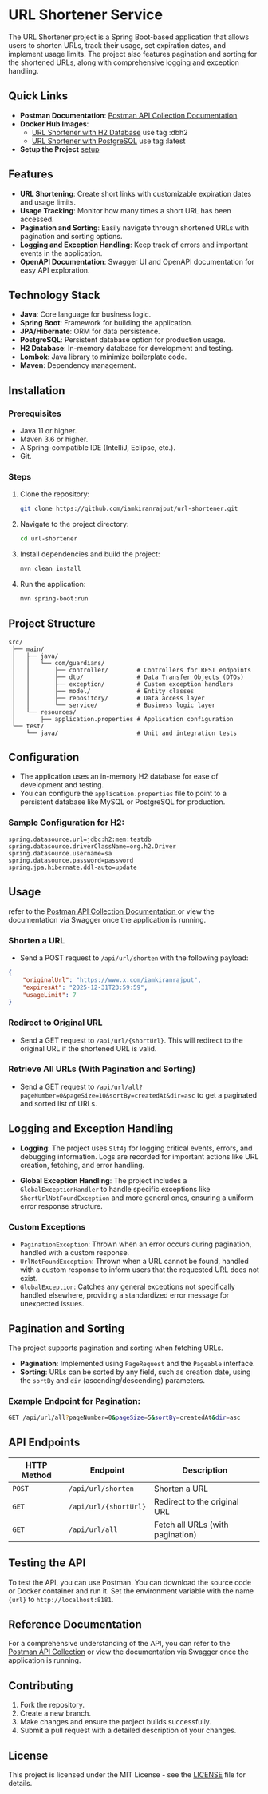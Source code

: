 # URL Shortener Service

The URL Shortener project is a Spring Boot-based application that allows users to shorten URLs, track their usage, set expiration dates, and implement usage limits. The project also features pagination and sorting for the shortened URLs, along with comprehensive logging and exception handling.


## Quick Links

- **Postman Documentation**: [Postman API Collection Documentation](https://www.postman.com/glitch-guardians/workspace/guardians/collection/33641536-8f994d74-f358-4117-bee2-086a42aef3d0?action=share&creator=33641536&active-environment=33641536-16d30508-b9a8-46c2-8246-623ca81702a9)
- **Docker Hub Images**:
  - [URL Shortener with H2 Database](https://hub.docker.com/r/iamkiranrajput/url-shortener) use tag :dbh2
  - [URL Shortener with PostgreSQL](https://hub.docker.com/r/iamkiranrajput/url-shortener) use tag :latest
- **Setup the Project** [setup](setup.md)

## Features
- **URL Shortening**: Create short links with customizable expiration dates and usage limits.
- **Usage Tracking**: Monitor how many times a short URL has been accessed.
- **Pagination and Sorting**: Easily navigate through shortened URLs with pagination and sorting options.
- **Logging and Exception Handling**: Keep track of errors and important events in the application.
- **OpenAPI Documentation**: Swagger UI and OpenAPI documentation for easy API exploration.

## Technology Stack
- **Java**: Core language for business logic.
- **Spring Boot**: Framework for building the application.
- **JPA/Hibernate**: ORM for data persistence.
- **PostgreSQL**: Persistent database option for production usage.
- **H2 Database**: In-memory database for development and testing.
- **Lombok**: Java library to minimize boilerplate code.
- **Maven**: Dependency management.

## Installation

### Prerequisites
- Java 11 or higher.
- Maven 3.6 or higher.
- A Spring-compatible IDE (IntelliJ, Eclipse, etc.).
- Git.

### Steps

1. Clone the repository:
   ```bash
   git clone https://github.com/iamkiranrajput/url-shortener.git
   ```

2. Navigate to the project directory:
   ```bash
   cd url-shortener
   ```

3. Install dependencies and build the project:
   ```bash
   mvn clean install
   ```

4. Run the application:
   ```bash
   mvn spring-boot:run
   ```

## Project Structure
```
src/
 ├── main/
 │   ├── java/
 │   │   └── com/guardians/
 │   │       ├── controller/        # Controllers for REST endpoints
 │   │       ├── dto/               # Data Transfer Objects (DTOs)
 │   │       ├── exception/         # Custom exception handlers
 │   │       ├── model/             # Entity classes
 │   │       ├── repository/        # Data access layer
 │   │       └── service/           # Business logic layer
 │   └── resources/
 │       ├── application.properties # Application configuration
 └── test/
     └── java/                      # Unit and integration tests
```

## Configuration

- The application uses an in-memory H2 database for ease of development and testing.
- You can configure the `application.properties` file to point to a persistent database like MySQL or PostgreSQL for production.

### Sample Configuration for H2:
```properties
spring.datasource.url=jdbc:h2:mem:testdb
spring.datasource.driverClassName=org.h2.Driver
spring.datasource.username=sa
spring.datasource.password=password
spring.jpa.hibernate.ddl-auto=update
```

## Usage
 refer to the [Postman API Collection Documentation ](https://www.postman.com/glitch-guardians/workspace/guardians/collection/33641536-8f994d74-f358-4117-bee2-086a42aef3d0?action=share&creator=33641536&active-environment=33641536-16d30508-b9a8-46c2-8246-623ca81702a9) or view the documentation via Swagger once the application is running.
 
### Shorten a URL

- Send a POST request to `/api/url/shorten` with the following payload:

```json
{
    "originalUrl": "https://www.x.com/iamkiranrajput",
    "expiresAt": "2025-12-31T23:59:59",
    "usageLimit": 7
}
```

### Redirect to Original URL

- Send a GET request to `/api/url/{shortUrl}`. This will redirect to the original URL if the shortened URL is valid.

### Retrieve All URLs (With Pagination and Sorting)

- Send a GET request to `/api/url/all?pageNumber=0&pageSize=10&sortBy=createdAt&dir=asc` to get a paginated and sorted list of URLs.

## Logging and Exception Handling

- **Logging**: The project uses `Slf4j` for logging critical events, errors, and debugging information. Logs are recorded for important actions like URL creation, fetching, and error handling.

- **Global Exception Handling**: The project includes a `GlobalExceptionHandler` to handle specific exceptions like `ShortUrlNotFoundException` and more general ones, ensuring a uniform error response structure.

### Custom Exceptions
- `PaginationException`: Thrown when an error occurs during pagination, handled with a custom response.
- `UrlNotFoundException`: Thrown when a URL cannot be found, handled with a custom response to inform users that the requested URL does not exist.
- `GlobalException`: Catches any general exceptions not specifically handled elsewhere, providing a standardized error message for unexpected issues.

## Pagination and Sorting

The project supports pagination and sorting when fetching URLs.

- **Pagination**: Implemented using `PageRequest` and the `Pageable` interface.
- **Sorting**: URLs can be sorted by any field, such as creation date, using the `sortBy` and `dir` (ascending/descending) parameters.

### Example Endpoint for Pagination:
```bash
GET /api/url/all?pageNumber=0&pageSize=5&sortBy=createdAt&dir=asc
```

## API Endpoints

| HTTP Method | Endpoint              | Description                      |
|-------------|-----------------------|----------------------------------|
| `POST`      | `/api/url/shorten`     | Shorten a URL                    |
| `GET`       | `/api/url/{shortUrl}`  | Redirect to the original URL     |
| `GET`       | `/api/url/all`         | Fetch all URLs (with pagination) |

## Testing the API

To test the API, you can use Postman. You can download the source code or Docker container and run it. Set the environment variable with the name `{url}` to `http://localhost:8181`.
## Reference Documentation

For a comprehensive understanding of the API, you can refer to the [Postman API Collection](https://www.postman.com/glitch-guardians/workspace/guardians/collection/33641536-8f994d74-f358-4117-bee2-086a42aef3d0?action=share&creator=33641536&active-environment=33641536-16d30508-b9a8-46c2-8246-623ca81702a9) or view the documentation via Swagger once the application is running.

## Contributing

1. Fork the repository.
2. Create a new branch.
3. Make changes and ensure the project builds successfully.
4. Submit a pull request with a detailed description of your changes.

## License
This project is licensed under the MIT License - see the [LICENSE](./LICENSE) file for details.
